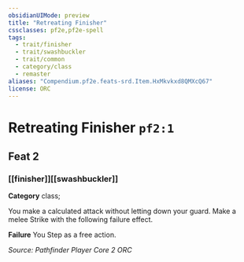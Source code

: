 ```yaml
---
obsidianUIMode: preview
title: "Retreating Finisher"
cssclasses: pf2e,pf2e-spell
tags:
  - trait/finisher
  - trait/swashbuckler
  - trait/common
  - category/class
  - remaster
aliases: "Compendium.pf2e.feats-srd.Item.HxMkvkxd8QMXcQ67"
license: ORC
---
```

# Retreating Finisher `pf2:1`
## Feat 2
### [[finisher]][[swashbuckler]]

**Category** class; 




You make a calculated attack without letting down your guard. Make a melee Strike with the following failure effect.

**Failure** You Step as a free action.

*Source: Pathfinder Player Core 2*
*ORC*